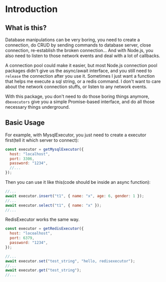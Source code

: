 # Introduction


## What is this?

Database manipulations can be very boring, you need to create a connection, do CRUD by sending commands to database server, close connection, re-establish the broken connection... And with Node.js, you also need to listen to those network events and deal with a lot of callbacks.

A connection pool could make it easier, but most Node.js connection pool packages didn't give us the async/await interface, and you still need to `release` the connection after you use it. Sometimes I just want a function that helps me execute a sql string, or a redis command. I don't want to care about the network connection stuffs, or listen to any network events.

With this package, you don't need to do those boring things anymore, `dbexecutors` give you a simple Promise-based interface, and do all those necessary things underground.


## Basic Usage

For example, with MysqlExecutor, you just need to create a executor first(tell it which server to connect):
```js
const executor = getMysqlExecutor({
  host: "localhost",
  port: 3306,
  password: "1234",
  //...
});
```

Then you can use it like this(code should be inside an async function):
```js
//...
await executor.insert("t1", { name: "x", age: 6, gender: 1 });
//...
await executor.select("t1", { name: "x" });
//...
```

RedisExecutor works the same way.

```js
const executor = getRedisExecutor({
  host: "locoalhost",
  port: 6379,
  password: "1234",
});
```

```js
//...
await executor.set("test_string", "hello, redisexecutor");
//...
await executor.get("test_string");
//...
```

